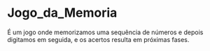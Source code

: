 # Jogo_da_Memoria
 É um jogo onde memorizamos uma sequência de números e depois digitamos em seguida, e os acertos resulta em próximas fases.
